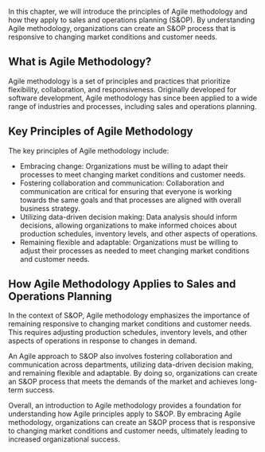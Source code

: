 
In this chapter, we will introduce the principles of Agile methodology and how they apply to sales and operations planning (S&OP). By understanding Agile methodology, organizations can create an S&OP process that is responsive to changing market conditions and customer needs.

What is Agile Methodology?
--------------------------

Agile methodology is a set of principles and practices that prioritize flexibility, collaboration, and responsiveness. Originally developed for software development, Agile methodology has since been applied to a wide range of industries and processes, including sales and operations planning.

Key Principles of Agile Methodology
-----------------------------------

The key principles of Agile methodology include:

* Embracing change: Organizations must be willing to adapt their processes to meet changing market conditions and customer needs.
* Fostering collaboration and communication: Collaboration and communication are critical for ensuring that everyone is working towards the same goals and that processes are aligned with overall business strategy.
* Utilizing data-driven decision making: Data analysis should inform decisions, allowing organizations to make informed choices about production schedules, inventory levels, and other aspects of operations.
* Remaining flexible and adaptable: Organizations must be willing to adjust their processes as needed to meet changing market conditions and customer needs.

How Agile Methodology Applies to Sales and Operations Planning
--------------------------------------------------------------

In the context of S&OP, Agile methodology emphasizes the importance of remaining responsive to changing market conditions and customer needs. This requires adjusting production schedules, inventory levels, and other aspects of operations in response to changes in demand.

An Agile approach to S&OP also involves fostering collaboration and communication across departments, utilizing data-driven decision making, and remaining flexible and adaptable. By doing so, organizations can create an S&OP process that meets the demands of the market and achieves long-term success.

Overall, an introduction to Agile methodology provides a foundation for understanding how Agile principles apply to S&OP. By embracing Agile methodology, organizations can create an S&OP process that is responsive to changing market conditions and customer needs, ultimately leading to increased organizational success.

